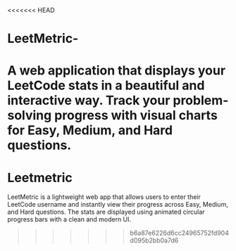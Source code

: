 <<<<<<< HEAD
# LeetMetric-
A web application that displays your LeetCode stats in a beautiful and interactive way. Track your problem-solving progress with visual charts for Easy, Medium, and Hard questions.
=======
# Leetmetric
LeetMetric is a lightweight web app that allows users to enter their LeetCode username and instantly view their progress across Easy, Medium, and Hard questions. The stats are displayed using animated circular progress bars with a clean and modern UI.
>>>>>>> b6a87e6226d6cc24965752fd904d095b2bb0a7d6
